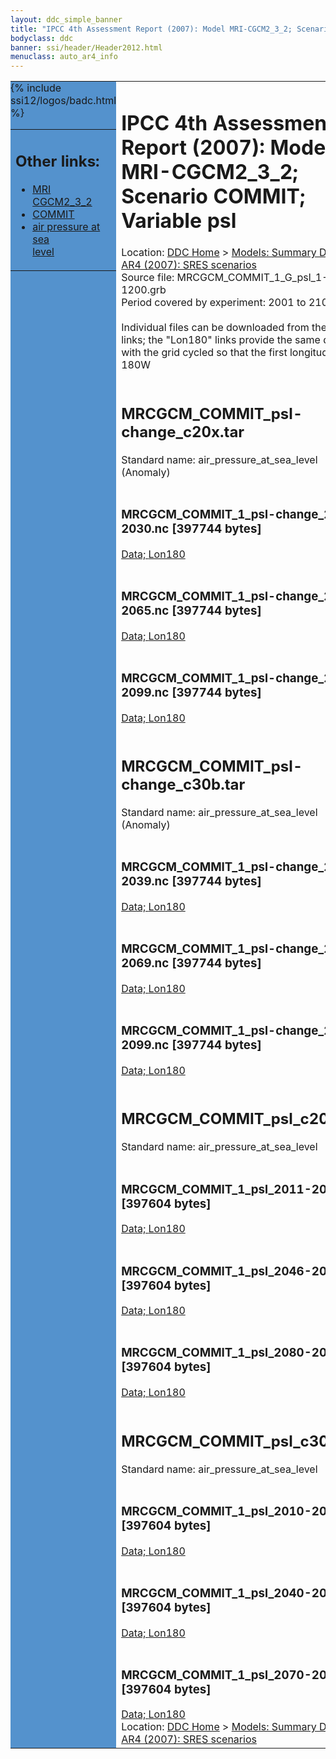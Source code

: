 ```yaml
---
layout: ddc_simple_banner
title: "IPCC 4th Assessment Report (2007): Model MRI-CGCM2_3_2; Scenario COMMIT; Variable psl"
bodyclass: ddc
banner: ssi/header/Header2012.html
menuclass: auto_ar4_info
---
```



<table width="100%" border="0" cellspacing="0" cellpadding="0" style="border-collapse: collapse;">
<tr style="margin:0;padding:0;border:0;">
<td style="margin:0;padding:0;border:0;height:1pt;width:150pt;background:#5492CD;" valign="top" >

<div id="lh-col2" class="auto_ar4_info">
<table class="menumain" bgcolor="#5492CD" cellspacing="0" width="100%" border="0">
<tr><td>
<h2> Other links:</h2>
<ul>
<li><a href="/auto/ar4/model-MRI-CGCM2_3_2.html">MRI<br/>CGCM2_3_2</a></li>
<li><a href="/auto/ar4/scenario-COMMIT.html">COMMIT</a></li>
<li><a href="/auto/ar4/var-air_pressure_at_sea_level.html">air pressure at sea<br/> level</a></li>
</ul>
</td></tr>
{% include ssi12/logos/badc.html %}
</table>
</div>
</td>
<td><h1>IPCC 4th Assessment Report (2007): Model MRI-CGCM2_3_2; Scenario COMMIT; Variable psl</h1>

<!-- Breadcrumb1 -->
<div id="breadcrumb1" align="left">
Location: <a href="/index.html">DDC Home</a> > <a href="/sim/gcm_clim/">Models: Summary Data</a>
> <a href="/sim/gcm_clim/SRES_AR4/index.html">AR4 (2007): SRES scenarios</a>
</div>
<!-- End of Breadcrumb1 -->Source file: MRCGCM_COMMIT_1_G_psl_1-1200.grb
<br/>
Period covered by experiment: 2001 to 2100<br/>
<br/>Individual files can be downloaded from the "data" links; the "Lon180" links provide the same data
         with the grid cycled so that the first longitude is 180W<br/>
<br/><h2>MRCGCM_COMMIT_psl-change_c20x.tar</h2>
Standard name: air_pressure_at_sea_level (Anomaly)<br>
<br/><h3>MRCGCM_COMMIT_1_psl-change_2011-2030.nc [397744 bytes]</h3>
<a href="http://apps.ipcc-data.org/cgi-bin/downl/ar4_nc/psl/MRCGCM_COMMIT_1_psl-change_2011-2030.nc">Data; </a><a href="http://apps.ipcc-data.org/cgi-bin/downl/ar4_nc/psl/MRCGCM_COMMIT_1_psl-change_2011-2030.cyto180.nc"> Lon180</a><br/>
<br/><h3>MRCGCM_COMMIT_1_psl-change_2046-2065.nc [397744 bytes]</h3>
<a href="http://apps.ipcc-data.org/cgi-bin/downl/ar4_nc/psl/MRCGCM_COMMIT_1_psl-change_2046-2065.nc">Data; </a><a href="http://apps.ipcc-data.org/cgi-bin/downl/ar4_nc/psl/MRCGCM_COMMIT_1_psl-change_2046-2065.cyto180.nc"> Lon180</a><br/>
<br/><h3>MRCGCM_COMMIT_1_psl-change_2080-2099.nc [397744 bytes]</h3>
<a href="http://apps.ipcc-data.org/cgi-bin/downl/ar4_nc/psl/MRCGCM_COMMIT_1_psl-change_2080-2099.nc">Data; </a><a href="http://apps.ipcc-data.org/cgi-bin/downl/ar4_nc/psl/MRCGCM_COMMIT_1_psl-change_2080-2099.cyto180.nc"> Lon180</a><br/>
<br/><h2>MRCGCM_COMMIT_psl-change_c30b.tar</h2>
Standard name: air_pressure_at_sea_level (Anomaly)<br>
<br/><h3>MRCGCM_COMMIT_1_psl-change_2010-2039.nc [397744 bytes]</h3>
<a href="http://apps.ipcc-data.org/cgi-bin/downl/ar4_nc/psl/MRCGCM_COMMIT_1_psl-change_2010-2039.nc">Data; </a><a href="http://apps.ipcc-data.org/cgi-bin/downl/ar4_nc/psl/MRCGCM_COMMIT_1_psl-change_2010-2039.cyto180.nc"> Lon180</a><br/>
<br/><h3>MRCGCM_COMMIT_1_psl-change_2040-2069.nc [397744 bytes]</h3>
<a href="http://apps.ipcc-data.org/cgi-bin/downl/ar4_nc/psl/MRCGCM_COMMIT_1_psl-change_2040-2069.nc">Data; </a><a href="http://apps.ipcc-data.org/cgi-bin/downl/ar4_nc/psl/MRCGCM_COMMIT_1_psl-change_2040-2069.cyto180.nc"> Lon180</a><br/>
<br/><h3>MRCGCM_COMMIT_1_psl-change_2070-2099.nc [397744 bytes]</h3>
<a href="http://apps.ipcc-data.org/cgi-bin/downl/ar4_nc/psl/MRCGCM_COMMIT_1_psl-change_2070-2099.nc">Data; </a><a href="http://apps.ipcc-data.org/cgi-bin/downl/ar4_nc/psl/MRCGCM_COMMIT_1_psl-change_2070-2099.cyto180.nc"> Lon180</a><br/>
<br/><h2>MRCGCM_COMMIT_psl_c20x.tar</h2>
Standard name: air_pressure_at_sea_level<br>
<br/><h3>MRCGCM_COMMIT_1_psl_2011-2030.nc [397604 bytes]</h3>
<a href="http://apps.ipcc-data.org/cgi-bin/downl/ar4_nc/psl/MRCGCM_COMMIT_1_psl_2011-2030.nc">Data; </a><a href="http://apps.ipcc-data.org/cgi-bin/downl/ar4_nc/psl/MRCGCM_COMMIT_1_psl_2011-2030.cyto180.nc"> Lon180</a><br/>
<br/><h3>MRCGCM_COMMIT_1_psl_2046-2065.nc [397604 bytes]</h3>
<a href="http://apps.ipcc-data.org/cgi-bin/downl/ar4_nc/psl/MRCGCM_COMMIT_1_psl_2046-2065.nc">Data; </a><a href="http://apps.ipcc-data.org/cgi-bin/downl/ar4_nc/psl/MRCGCM_COMMIT_1_psl_2046-2065.cyto180.nc"> Lon180</a><br/>
<br/><h3>MRCGCM_COMMIT_1_psl_2080-2099.nc [397604 bytes]</h3>
<a href="http://apps.ipcc-data.org/cgi-bin/downl/ar4_nc/psl/MRCGCM_COMMIT_1_psl_2080-2099.nc">Data; </a><a href="http://apps.ipcc-data.org/cgi-bin/downl/ar4_nc/psl/MRCGCM_COMMIT_1_psl_2080-2099.cyto180.nc"> Lon180</a><br/>
<br/><h2>MRCGCM_COMMIT_psl_c30b.tar</h2>
Standard name: air_pressure_at_sea_level<br>
<br/><h3>MRCGCM_COMMIT_1_psl_2010-2039.nc [397604 bytes]</h3>
<a href="http://apps.ipcc-data.org/cgi-bin/downl/ar4_nc/psl/MRCGCM_COMMIT_1_psl_2010-2039.nc">Data; </a><a href="http://apps.ipcc-data.org/cgi-bin/downl/ar4_nc/psl/MRCGCM_COMMIT_1_psl_2010-2039.cyto180.nc"> Lon180</a><br/>
<br/><h3>MRCGCM_COMMIT_1_psl_2040-2069.nc [397604 bytes]</h3>
<a href="http://apps.ipcc-data.org/cgi-bin/downl/ar4_nc/psl/MRCGCM_COMMIT_1_psl_2040-2069.nc">Data; </a><a href="http://apps.ipcc-data.org/cgi-bin/downl/ar4_nc/psl/MRCGCM_COMMIT_1_psl_2040-2069.cyto180.nc"> Lon180</a><br/>
<br/><h3>MRCGCM_COMMIT_1_psl_2070-2099.nc [397604 bytes]</h3>
<a href="http://apps.ipcc-data.org/cgi-bin/downl/ar4_nc/psl/MRCGCM_COMMIT_1_psl_2070-2099.nc">Data; </a><a href="http://apps.ipcc-data.org/cgi-bin/downl/ar4_nc/psl/MRCGCM_COMMIT_1_psl_2070-2099.cyto180.nc"> Lon180</a><br/>
<!-- Breadcrumb2 -->
<div id="breadcrumb2" align="left">
Location: <a href="/index.html">DDC Home</a> > <a href="/sim/gcm_clim/">Models: Summary Data</a>
> <a href="/sim/gcm_clim/SRES_AR4/index.html">AR4 (2007): SRES scenarios</a>
</div>
<!-- End of Breadcrumb2 --></td></tr></table>
